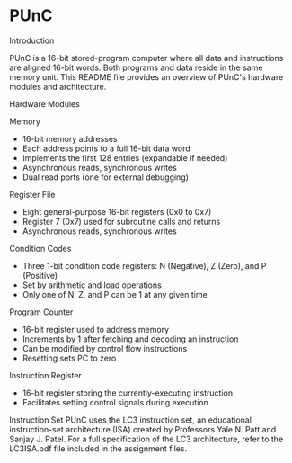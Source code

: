 # PUnC
Introduction

PUnC is a 16-bit stored-program computer where all data and instructions are aligned 16-bit words. Both programs and data reside in the same memory unit. This README file provides an overview of PUnC's hardware modules and architecture.

Hardware Modules

Memory
* 16-bit memory addresses
* Each address points to a full 16-bit data word
* Implements the first 128 entries (expandable if needed)
* Asynchronous reads, synchronous writes
* Dual read ports (one for external debugging)

Register File
* Eight general-purpose 16-bit registers (0x0 to 0x7)
* Register 7 (0x7) used for subroutine calls and returns
* Asynchronous reads, synchronous writes

Condition Codes
* Three 1-bit condition code registers: N (Negative), Z (Zero), and P (Positive)
* Set by arithmetic and load operations
* Only one of N, Z, and P can be 1 at any given time

Program Counter
* 16-bit register used to address memory
* Increments by 1 after fetching and decoding an instruction
* Can be modified by control flow instructions
* Resetting sets PC to zero

Instruction Register
* 16-bit register storing the currently-executing instruction
* Facilitates setting control signals during execution

Instruction Set
PUnC uses the LC3 instruction set, an educational instruction-set architecture (ISA) created by Professors Yale N. Patt and Sanjay J. Patel. For a full specification of the LC3 architecture, refer to the LC3ISA.pdf file included in the assignment files.

